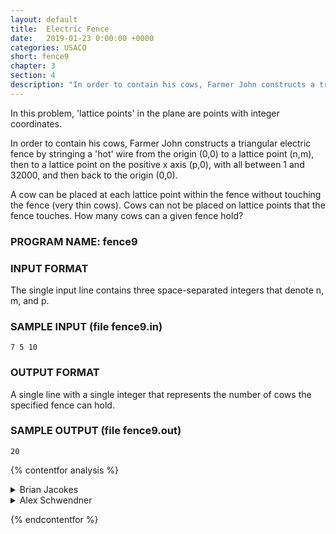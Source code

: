 ```yaml
---
layout: default
title:  Electric Fence
date:   2019-01-23 0:00:00 +0000
categories: USACO
short: fence9
chapter: 3
section: 4
description: "In order to contain his cows, Farmer John constructs a triangular electric fence by stringing a 'hot' wire from the origin to a point to a point on the positive x axis and then back to the origin. Find how many integer points are contained within."
---
```


In this problem, 'lattice points' in the plane are points with integer coordinates.

In order to contain his cows, Farmer John constructs a triangular electric fence by stringing a 'hot' wire from the origin (0,0) to a lattice point (n,m), then to a lattice point on the positive x axis (p,0), with all between 1 and 32000, and then back to the origin (0,0).

A cow can be placed at each lattice point within the fence without touching the fence (very thin cows). Cows can not be placed on lattice points that the fence touches. How many cows can a given fence hold?

### PROGRAM NAME: fence9

### INPUT FORMAT

The single input line contains three space-separated integers that denote n, m, and p.

### SAMPLE INPUT (file fence9.in)

```none
7 5 10
```

### OUTPUT FORMAT

A single line with a single integer that represents the number of cows the specified fence can hold.

### SAMPLE OUTPUT (file fence9.out)

```none
20
```

{% contentfor analysis %}

<details>
<summary>
Brian Jacokes
</summary>

We can approach this problem in an easier manner if we flip the x and y axes, so we have a line from (0,0) to (M,N) and a line from (0,P) to (M,N). With this transformation, we see that if we draw a vertical line at any x position, it will intersect both of these line segments, so that we don't have to worry about a special situation where it intersects one of the axes. Now we can cycle through all of the x-values, making sure to leave out the values at 0 and M (at 0 we will have one of the fence sides, which doesn't count for holding cows, and at M we will have the two lines meeting at a point). At any x-value, the y-value of the along the segment from (0,0) to (M,N) is simply 

```none
rise / run * x
```

or

```none
N / M * x
```

The y-value of the segment from (0,P) to (M,N) will be the initial y-value plus the rise over the run times x, or 

```none
P + (N-P) / M * x
```

Make sure you see how this will give us the y-value. Since each lattice point must be at an integer x-coordinate, all we have to do is add on the number of lattice points in between the two y-values at each x-value. The y-value along the segment (0,0) to (M,N) will always be lower than the y-value along the segment (0,P) to (M,N), so we will always subtract the first one from the second. Now all that is left is to find out the relationship between the y-values and the number of lattice points.

Now let us take the lower y-value and move it down until it is at the nearest lattice point that is at or below its current value, and let us take the higher y-value and move it up until it is at the nearest lattice point that is at or above its current value. If we don't count the two endpoints, we still have exactly the same number of lattice points as before. It is now easy to see that the number of lattice points between the two values is 

```none
Y(bigger) - Y(smaller) - 1
```

If this is unclear, just try a few simple examples, such as 1 and 2, and see how it relates to larger y-values. The only step left is to move the y-values to the nearest lattice point that is above/below their current value.

Due to rounding errors, it is common that a number will be a very tiny fraction off the integer value, but it is still supposed to be an integer. Therefore, numbers must be checked to see how close they are to an integer value before they are rounded (if a y-value is already an integer, moving it up/down to the next y-value WILL change the number lattice points between the two points, which is exactly what we don't want).

Therefore, when we round a number up, we first take its floor function (rounding it down). If the real y-value minus its floor is less than a very small number (say, 1e-6, for example), then we assume that this very small error is a result of rounding and leave the rounded up number as its floor. Otherwise, we increment the number by 1. In a similar manner we round numbers down.

```cpp
#include <stdio.h>
#include <math.h>

int 
roundup (double a)
{
    int     b = int (floor (a));
    if ((a - b) > 1e-6)
	b++;
    return int (b);
}

int 
rounddown (double a)
{
    int     b = int (ceil (a));
    if ((b - a) > 1e-6)
	b--;
    return b;
}

int 
main ()
{
    FILE   *in = fopen ("fence9.in", "r");
    FILE   *out = fopen ("fence9.out", "w");
    int     a, N, M, P, interior = 0, temp;
    double  val1, val2, slope1, slope2;
    fscanf (in, "%d%d%d", &N, &M, &P);
    slope1 = double (N) / M;
    slope2 = double (N - P) / M;
    for (a = 1; a < M; a++) {
	val1 = slope1 * a;
	val2 = P + slope2 * a;
	temp = roundup (val2) - rounddown (val1) - 1;
	interior += temp;
    }
    fprintf (out, "%d\n", interior);
    return 0;
}
```

</details>

<details>
<summary>
Alex Schwendner
</summary>

Here is a O(ln N) solution

Pick's Theorem states that if we have a polygon with lattice points as vertices, then:

```none
A = I + B/2 - 1
```

where A is the area of the polygon, I is the number of lattice points inside of the polygon, and B is the number of lattice points on the boundary of the polygon. We are asked to find I.
Thus, if we find A and B, w can use Pick's Theorem to find I. The area is simply M * P / 2. We can find B by noting that the number of points that lie on a line with lattice endpoints (W,X) and (Y,Z) is 1 + gcd(|Y - W|, |Z - X|). We find the number of boundary points on each edge of the triangle, and subtract 3 (because we are double counting the vertices of the triangle) to find B. Once we have A and B, we can find I by using a rearrangement of Pick's Theorem: I = A + 1 - B/2.

This solution is very fast, as it provides an explicit formula for I. The only step that is not constant-time is GCD(a,b), which is O(ln(max(a,b))) in the worst case.


```cpp
#include <fstream.h>

inline int
gcd (int a, int b) {
    if (a < b){
	int t = a;
	a = b;
	b = t;
    }
    while (r = a % b) {
	a = b;
	b = r;
    }
    return (b);
}

int main () {
    int x, y, w;
    ifstream filein ("fence9.in");
    filein >> x >> y >> w;
    filein.close();

    if (y == 0) {
	ofstream fileout ("fence9.out");
	fileout << 0 << endl;
	fileout.close ();
	return(0);
    }

    // a = i + b/2 - 1
    // 2*a = 2*i + b - 2
    int a2 = y * w;
    int b = ((x > 0) ? gcd(x,y) : y) +
		((x == w) ? y : gcd(((x < w) ? (w - x) : (x - w)), y)) + w;
    int i = (a2 + 2 - b) / 2;
    ofstream fileout("fence9.out");
    fileout << i << endl;
    fileout.close();
    exit (0);
}
```

</details>

{% endcontentfor %}